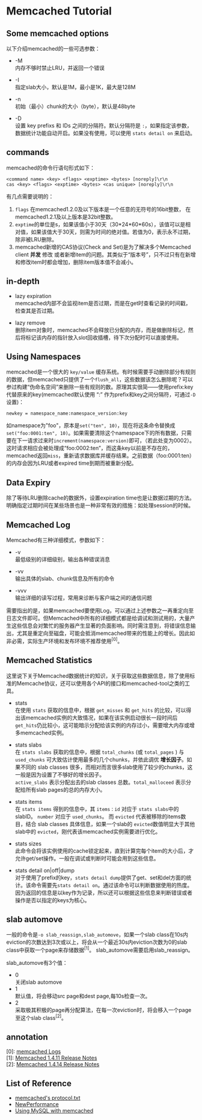 Memcached Tutorial
===

Some memcached options
---
以下介绍memcached的一些可选参数：

- -M  
内存不够时禁止LRU，并返回一个错误

- -I  
指定slab大小，默认是1M，最小是1K，最大是128M

- -n  
初始（最小）chunk的大小（byte），默认是48byte

- -D  
设置 key prefixs 和 IDs 之间的分隔符。默认分隔符是 `:`，如果指定该参数，数据统计功能自动开启。如果没有使用，可以使用 `stats detail on` 来启动。

commands
---
memcached的命令行语句形式如下：  

    <command name> <key> <flags> <exptime> <bytes> [noreply]\r\n
    cas <key> <flags> <exptime> <bytes> <cas unique> [noreply]\r\n

有几点需要说明的：  
1. `flags` 在memcached1.2.0及以下版本是一个任意的无符号的16bit整数， 在memcached1.2.1及以上版本是32bit整数。  
2. `exptime`的单位是s，如果该值小于30天（30\*24\*60\*60s），该值可以是相对值，如果该值大于30天，则需为时间的绝对值。若值为0，表示永不过期，除非被LRU删除。  
3. memcached新增的CAS协议(Check and Set)是为了解决多个Memcached client **并发** 修改 或者新增item的问题。其类似于“版本号”，只不过只有在新增和修改item时都会增加，删除item版本值不会减小。

in-depth  
---
- lazy expiration  
memcached内部不会监视item是否过期，而是在get时查看记录的时间戳，检查其是否过期。

- lazy remove  
删除item对象时，memcached不会释放已分配的内存，而是做删除标记，然后将标记该内存的指针放入slot回收插槽，待下次分配时可以直接使用。

Using Namespaces
---
memcached是一个很大的 `key/value` 缓存系统。有时候需要手动删除部分有规则的数据，但memcached只提供了一个`flush_all`，这些数据该怎么删除呢？可以参过构建“伪命名空间”来删除一些有规则的数。原理其实很简——使用prefix:key代替原来的key(memcached默认使用 “:” 作为prefix和key之间分隔符，可通过`-D`设置)：

    newkey = namespace_name:namespace_version:key

如namespace为"foo"，原本是`set("ten", 10)`，现在将这条命令替换成`set("foo:0001:ten", 10)`。如果需要清除这个namespace下的所有数据，只需要在下一请求过来时`increment(namespace:version)`即可，（若此处变为0002）。这时请求相应会被处理成“foo:0002:ten”，而这条key以前是不存在的，memcached返回`miss`，重新请求数据库并缓存结果。之前数据（foo:0001:ten）的内存会因为LRU或者expired time到期而被重新分配。

Data Expiry
---
除了等待LRU删除cache的数据外，设置expiration time也是让数据过期的方法。明确指定过期时间在某些场景也是一种非常有效的措施：如处理session的时候。

Memcached Log
---
Memcached有三种详细模式，参数如下：  
- -v  
最低级别的详细级别，输出各种错误消息

- -vv  
输出具体的slab、chunk信息及所有的命令

- -vvv  
输出详细的读写过程，常用来诊断与客户端之间的通信问题

需要指出的是，如果memcached要使用Log，可以通过上述参数之一再重定向至日志文件即可。但Memcached中所有的详细模式都是给调试和测试用的，大量产生这些信息会对繁忙的服务器产生显著的负面影响。同时需注意到，将错误信息输出，尤其是重定向至磁盘，可能会抵消memcached带来的性能上的增长。因此如非必需，实际生产环境和发布环境不推荐使用<sup>[0]</sup>。

Memcached Statistics
---
这里说下关于Memcached数据统计的知识，关于获取这些数据信息，除了使用标准的Memcache协议，还可以使用各个API的接口和memcached-tool之类的工具。

- stats  
在使用 `stats` 获取的信息中，根据 `get_misses` 和 `get_hits` 的比较，可以得出该memcached实例的大致情况，如果在该实例启动很长一段时间后`get_hits`仍比较小，这可能暗示分配给该实例的内存过小，需要增大内存或增多memcached实例。

- stats slabs  
在 `stats slabs` 获取的信息中，根据 `total_chunks` (或 `total_pages` ) 与 `used_chunks` 可大致估计使用最多的几个chunks，并依此调优 **增长因子**。如果不同的 slab classes 很多，而相对而言很多slab使用了较少的chunks，这一般是因为设置了不够好的增长因子。  
  `active_slabs` 表示分配出去的slab classes 总数。`total_malloceed` 表示分配给所有slab pages的总的内存大小。

- stats items  
在 `stats items` 得到的信息中，其 `items：id` 对应于 `stats slabs`中的slabID。 `number` 对应于 `used_chunks`。 而 `evicted` 代表被移除的items数目，结合 slab classes 具体信息，如果一个slab的 `evicted`数值明显大于其他slab中的 `evicted`，刚代表该memcached实例需要进行优化。  

- stats sizes  
此命令会将该实例使用的cache锁定起来，直到计算完每个item的大小后，才允许get/set操作。一般在调试或判断时可能会用到这些信息。

- stats detail on|off|dump  
对于使用了prefix的key，`stats detail dump`提供了get、set和del方面的统计。该命令需要先`stats detail on`。通过该命令可以判断数据使用的热度。因为返回的信息是以key作为记录，所以还可以根据这些信息来判断错误或者操作是否以指定的keys为核心。

slab automove
---
一般的命令是`-o slab_reassign,slab_automove`，如果一个slab class在10s内eviction的次数达到3次或以上，将会从一个最近30s内eviction次数为0的slab class中获取一个page来存储数据<sup>[1]</sup>。 slab\_automove需要启用slab\_reassign。

slab_automove有3个值：
- 0  
关闭slab automove  
- 1  
默认值，将会移动src page和dest page,每10s检查一次。
- 2  
采取极其积极的page再分配算法，在每一次eviction时，将会移入一个page至这个slab class<sup>[2]</sup>。

annotation
---
[0]: [memcached Logs](http://docs.oracle.com/cd/E17952_01/refman-5.6-en/ha-memcached-using-logs.html)  
[1]: [Memcached 1.4.11 Release Notes](http://code.google.com/p/memcached/wiki/ReleaseNotes1411)  
[2]: [Memcached 1.4.14 Release Notes](http://code.google.com/p/memcached/wiki/ReleaseNotes1414)  

List of Reference
-----
- [memcached's protocol.txt](https://github.com/memcached/memcached/blob/master/doc/protocol.txt)
- [NewPerformance](http://code.google.com/p/memcached/wiki/NewPerformance)
- [Using MySQL with memcached](http://docs.oracle.com/cd/E17952_01/refman-5.0-en/ha-memcached-using.html)

